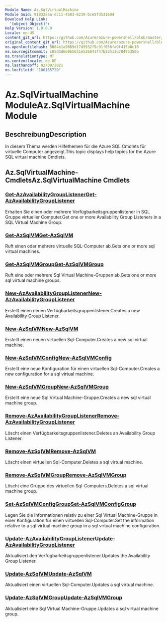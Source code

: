 ```yaml
---
Module Name: Az.SqlVirtualMachine
Module Guid: 91832aaa-dc11-4583-8239-bce5fd531604
Download Help Link:
  '[object Object]': 
Help Version: 1.0.0.0
Locale: en-US
content_git_url: https://github.com/Azure/azure-powershell/blob/master/src/SqlVirtualMachine/SqlVirtualMachine/help/Az.SqlVirtualMachine.md
original_content_git_url: https://github.com/Azure/azure-powershell/blob/master/src/SqlVirtualMachine/SqlVirtualMachine/help/Az.SqlVirtualMachine.md
ms.openlocfilehash: 5084e1a9889d17d3932f5c91f056fa9f415b8c18
ms.sourcegitcommit: c05d3d669b5631e526841f47b22513d78495350b
ms.translationtype: MT
ms.contentlocale: de-DE
ms.lasthandoff: 02/09/2021
ms.locfileid: "100165729"
---
```

# <span data-ttu-id="65b8c-101">Az.SqlVirtualMachine Module</span><span class="sxs-lookup"><span data-stu-id="65b8c-101">Az.SqlVirtualMachine Module</span></span>
## <span data-ttu-id="65b8c-102">Beschreibung</span><span class="sxs-lookup"><span data-stu-id="65b8c-102">Description</span></span>
<span data-ttu-id="65b8c-103">In diesem Thema werden Hilfethemen für die Azure SQL Cmdlets für virtuelle Computer angezeigt.</span><span class="sxs-lookup"><span data-stu-id="65b8c-103">This topic displays help topics for the Azure SQL virtual machine Cmdlets.</span></span>

## <span data-ttu-id="65b8c-104">Az.SqlVirtualMachine-Cmdlets</span><span class="sxs-lookup"><span data-stu-id="65b8c-104">Az.SqlVirtualMachine Cmdlets</span></span>
### [<span data-ttu-id="65b8c-105">Get-AzAvailabilityGroupListener</span><span class="sxs-lookup"><span data-stu-id="65b8c-105">Get-AzAvailabilityGroupListener</span></span>](Get-AzAvailabilityGroupListener.md)
<span data-ttu-id="65b8c-106">Erhalten Sie einen oder mehrere Verfügbarkeitsgruppenlistener in SQL Gruppe virtueller Computer.</span><span class="sxs-lookup"><span data-stu-id="65b8c-106">Get one or more Availability Group Listeners in a SQL Virtual Machine Group.</span></span>

### [<span data-ttu-id="65b8c-107">Get-AzSqlVM</span><span class="sxs-lookup"><span data-stu-id="65b8c-107">Get-AzSqlVM</span></span>](Get-AzSqlVM.md)
<span data-ttu-id="65b8c-108">Ruft einen oder mehrere virtuelle SQL-Computer ab.</span><span class="sxs-lookup"><span data-stu-id="65b8c-108">Gets one or more sql virtual machines.</span></span>

### [<span data-ttu-id="65b8c-109">Get-AzSqlVMGroup</span><span class="sxs-lookup"><span data-stu-id="65b8c-109">Get-AzSqlVMGroup</span></span>](Get-AzSqlVMGroup.md)
<span data-ttu-id="65b8c-110">Ruft eine oder mehrere Sql Virtual Machine-Gruppen ab.</span><span class="sxs-lookup"><span data-stu-id="65b8c-110">Gets one or more sql virtual machine groups.</span></span>

### [<span data-ttu-id="65b8c-111">New-AzAvailabilityGroupListener</span><span class="sxs-lookup"><span data-stu-id="65b8c-111">New-AzAvailabilityGroupListener</span></span>](New-AzAvailabilityGroupListener.md)
<span data-ttu-id="65b8c-112">Erstellt einen neuen Verfügbarkeitsgruppenlistener.</span><span class="sxs-lookup"><span data-stu-id="65b8c-112">Creates a new Availability Group Listener.</span></span>

### [<span data-ttu-id="65b8c-113">New-AzSqlVM</span><span class="sxs-lookup"><span data-stu-id="65b8c-113">New-AzSqlVM</span></span>](New-AzSqlVM.md)
<span data-ttu-id="65b8c-114">Erstellt einen neuen virtuellen Sql-Computer.</span><span class="sxs-lookup"><span data-stu-id="65b8c-114">Creates a new sql virtual machine.</span></span>

### [<span data-ttu-id="65b8c-115">New-AzSqlVMConfig</span><span class="sxs-lookup"><span data-stu-id="65b8c-115">New-AzSqlVMConfig</span></span>](New-AzSqlVMConfig.md)
<span data-ttu-id="65b8c-116">Erstellt eine neue Konfiguration für einen virtuellen Sql-Computer.</span><span class="sxs-lookup"><span data-stu-id="65b8c-116">Creates a new configuration for a sql virtual machine.</span></span>

### [<span data-ttu-id="65b8c-117">New-AzSqlVMGroup</span><span class="sxs-lookup"><span data-stu-id="65b8c-117">New-AzSqlVMGroup</span></span>](New-AzSqlVMGroup.md)
<span data-ttu-id="65b8c-118">Erstellt eine neue Sql Virtual Machine-Gruppe.</span><span class="sxs-lookup"><span data-stu-id="65b8c-118">Creates a new sql virtual machine group.</span></span>

### [<span data-ttu-id="65b8c-119">Remove-AzAvailabilityGroupListener</span><span class="sxs-lookup"><span data-stu-id="65b8c-119">Remove-AzAvailabilityGroupListener</span></span>](Remove-AzAvailabilityGroupListener.md)
<span data-ttu-id="65b8c-120">Löscht einen Verfügbarkeitsgruppenlistener.</span><span class="sxs-lookup"><span data-stu-id="65b8c-120">Deletes an Availability Group Listener.</span></span>

### [<span data-ttu-id="65b8c-121">Remove-AzSqlVM</span><span class="sxs-lookup"><span data-stu-id="65b8c-121">Remove-AzSqlVM</span></span>](Remove-AzSqlVM.md)
<span data-ttu-id="65b8c-122">Löscht einen virtuellen Sql-Computer.</span><span class="sxs-lookup"><span data-stu-id="65b8c-122">Deletes a sql virtual machine.</span></span>

### [<span data-ttu-id="65b8c-123">Remove-AzSqlVMGroup</span><span class="sxs-lookup"><span data-stu-id="65b8c-123">Remove-AzSqlVMGroup</span></span>](Remove-AzSqlVMGroup.md)
<span data-ttu-id="65b8c-124">Löscht eine Gruppe des virtuellen Sql-Computers.</span><span class="sxs-lookup"><span data-stu-id="65b8c-124">Deletes a sql virtual machine group.</span></span>

### [<span data-ttu-id="65b8c-125">Set-AzSqlVMConfigGroup</span><span class="sxs-lookup"><span data-stu-id="65b8c-125">Set-AzSqlVMConfigGroup</span></span>](Set-AzSqlVMConfigGroup.md)
<span data-ttu-id="65b8c-126">Legen Sie die Informationen relativ zu einer Sql Virtual Machine-Gruppe in einer Konfiguration für einen virtuellen Sql-Computer.</span><span class="sxs-lookup"><span data-stu-id="65b8c-126">Set the information relative to a sql virtual machine group in a sql virtual machine configuration.</span></span>

### [<span data-ttu-id="65b8c-127">Update-AzAvailabilityGroupListener</span><span class="sxs-lookup"><span data-stu-id="65b8c-127">Update-AzAvailabilityGroupListener</span></span>](Update-AzAvailabilityGroupListener.md)
<span data-ttu-id="65b8c-128">Aktualisiert den Verfügbarkeitsgruppenlistener.</span><span class="sxs-lookup"><span data-stu-id="65b8c-128">Updates the Availability Group Listener.</span></span>

### [<span data-ttu-id="65b8c-129">Update-AzSqlVM</span><span class="sxs-lookup"><span data-stu-id="65b8c-129">Update-AzSqlVM</span></span>](Update-AzSqlVM.md)
<span data-ttu-id="65b8c-130">Aktualisiert einen virtuellen Sql-Computer.</span><span class="sxs-lookup"><span data-stu-id="65b8c-130">Updates a sql virtual machine.</span></span>

### [<span data-ttu-id="65b8c-131">Update-AzSqlVMGroup</span><span class="sxs-lookup"><span data-stu-id="65b8c-131">Update-AzSqlVMGroup</span></span>](Update-AzSqlVMGroup.md)
<span data-ttu-id="65b8c-132">Aktualisiert eine Sql Virtual Machine-Gruppe.</span><span class="sxs-lookup"><span data-stu-id="65b8c-132">Updates a sql virtual machine group.</span></span>

